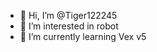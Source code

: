 - 👋 Hi, I’m @Tiger122245
- 👀 I’m interested in robot
- 🌱 I’m currently learning Vex v5
  


<!---
Tiger122245/Tiger122245 is a ✨ special ✨ repository because its `README.md` (this file) appears on your GitHub profile.
You can click the Preview link to take a look at your changes.
--->
